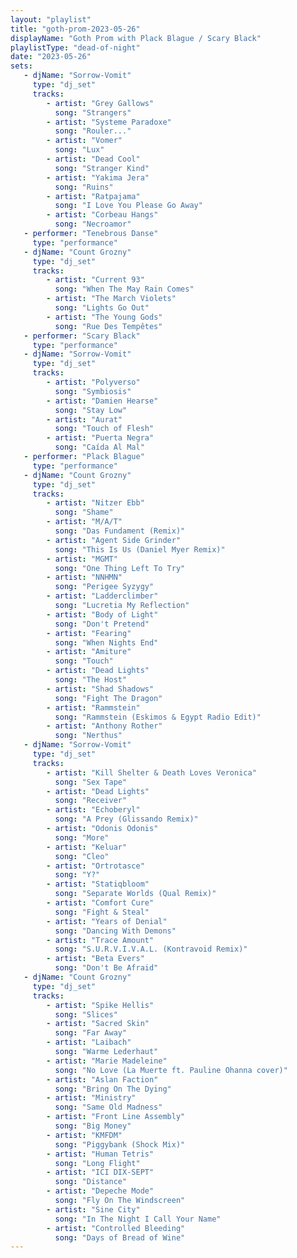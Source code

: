 ```yaml
---
layout: "playlist"
title: "goth-prom-2023-05-26"
displayName: "Goth Prom with Plack Blague / Scary Black"
playlistType: "dead-of-night"
date: "2023-05-26"
sets:
   - djName: "Sorrow-Vomit"
     type: "dj_set"
     tracks:
        - artist: "Grey Gallows"
          song: "Strangers"
        - artist: "Systeme Paradoxe"
          song: "Rouler..."
        - artist: "Vomer"
          song: "Lux"
        - artist: "Dead Cool"
          song: "Stranger Kind"
        - artist: "Yakima Jera"
          song: "Ruins"
        - artist: "Ratpajama"
          song: "I Love You Please Go Away"
        - artist: "Corbeau Hangs"
          song: "Necroamor"
   - performer: "Tenebrous Danse"
     type: "performance"
   - djName: "Count Grozny"
     type: "dj_set"
     tracks:
        - artist: "Current 93"
          song: "When The May Rain Comes"
        - artist: "The March Violets"
          song: "Lights Go Out"
        - artist: "The Young Gods"
          song: "Rue Des Tempêtes"
   - performer: "Scary Black"
     type: "performance"
   - djName: "Sorrow-Vomit"
     type: "dj_set"
     tracks:
        - artist: "Polyverso"
          song: "Symbiosis"
        - artist: "Damien Hearse"
          song: "Stay Low"
        - artist: "Aurat"
          song: "Touch of Flesh"
        - artist: "Puerta Negra"
          song: "Caída Al Mal"
   - performer: "Plack Blague"
     type: "performance"
   - djName: "Count Grozny"
     type: "dj_set"
     tracks:
        - artist: "Nitzer Ebb"
          song: "Shame"
        - artist: "M/A/T"
          song: "Das Fundament (Remix)"
        - artist: "Agent Side Grinder"
          song: "This Is Us (Daniel Myer Remix)"
        - artist: "MGMT"
          song: "One Thing Left To Try"
        - artist: "NNHMN"
          song: "Perigee Syzygy"
        - artist: "Ladderclimber"
          song: "Lucretia My Reflection"
        - artist: "Body of Light"
          song: "Don't Pretend"
        - artist: "Fearing"
          song: "When Nights End"
        - artist: "Amiture"
          song: "Touch"
        - artist: "Dead Lights"
          song: "The Host"
        - artist: "Shad Shadows"
          song: "Fight The Dragon"
        - artist: "Rammstein"
          song: "Rammstein (Eskimos & Egypt Radio Edit)"
        - artist: "Anthony Rother"
          song: "Nerthus"
   - djName: "Sorrow-Vomit"
     type: "dj_set"
     tracks:
        - artist: "Kill Shelter & Death Loves Veronica"
          song: "Sex Tape"
        - artist: "Dead Lights"
          song: "Receiver"
        - artist: "Echoberyl"
          song: "A Prey (Glissando Remix)"
        - artist: "Odonis Odonis"
          song: "More"
        - artist: "Keluar"
          song: "Cleo"
        - artist: "Ortrotasce"
          song: "Y?"
        - artist: "Statiqbloom"
          song: "Separate Worlds (Qual Remix)"
        - artist: "Comfort Cure"
          song: "Fight & Steal"
        - artist: "Years of Denial"
          song: "Dancing With Demons"
        - artist: "Trace Amount"
          song: "S.U.R.V.I.V.A.L. (Kontravoid Remix)"
        - artist: "Beta Evers"
          song: "Don't Be Afraid"
   - djName: "Count Grozny"
     type: "dj_set"
     tracks:
        - artist: "Spike Hellis"
          song: "Slices"
        - artist: "Sacred Skin"
          song: "Far Away"
        - artist: "Laibach"
          song: "Warme Lederhaut"
        - artist: "Marie Madeleine"
          song: "No Love (La Muerte ft. Pauline Ohanna cover)"
        - artist: "Aslan Faction"
          song: "Bring On The Dying"
        - artist: "Ministry"
          song: "Same Old Madness"
        - artist: "Front Line Assembly"
          song: "Big Money"
        - artist: "KMFDM"
          song: "Piggybank (Shock Mix)"
        - artist: "Human Tetris"
          song: "Long Flight"
        - artist: "ICI DIX-SEPT"
          song: "Distance"
        - artist: "Depeche Mode"
          song: "Fly On The Windscreen"
        - artist: "Sine City"
          song: "In The Night I Call Your Name"
        - artist: "Controlled Bleeding"
          song: "Days of Bread of Wine"
---
```

